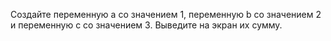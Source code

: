 Создайте переменную a со значением 1, переменную b со значением 2 и переменную c со значением 3. Выведите на экран их сумму.